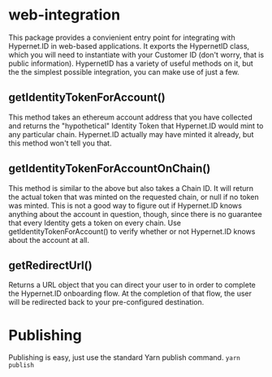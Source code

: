 # web-integration

This package provides a convienient entry point for integrating with Hypernet.ID in web-based applications. It exports the HypernetID class, which you will need to instantiate with your Customer ID (don't worry, that is public information). HypernetID has a variety of useful methods on it, but the the simplest possible integration, you can make use of just a few.

## getIdentityTokenForAccount()
This method takes an ethereum account address that you have collected and returns the "hypothetical" Identity Token that Hypernet.ID would mint to any particular chain. Hypernet.ID actually may have minted it already, but this method won't tell you that.

## getIdentityTokenForAccountOnChain()
This method is similar to the above but also takes a Chain ID. It will return the actual token that was minted on the requested chain, or null if no token was minted. This is not a good way to figure out if Hypernet.ID knows anything about the account in question, though, since there is no guarantee that every Identity gets a token on every chain. Use getIdentityTokenForAccount() to verify whether or not Hypernet.ID knows about the account at all.

## getRedirectUrl()
Returns a URL object that you can direct your user to in order to complete the Hypernet.ID onboarding flow. At the completion of that flow, the user will be redirected back to your pre-configured destination.

# Publishing
Publishing is easy, just use the standard Yarn publish command.
`yarn publish`

